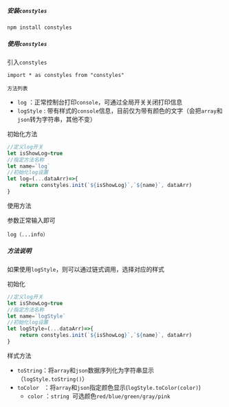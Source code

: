 ##### 安装`constyles`

```
npm install constyles
```

##### 使用`constyles`

引入`constyles`

```
import * as constyles from "constyles"
```

`方法列表`

- `log` ：正常控制台打印`console`，可通过全局开关关闭打印信息
- `logStyle` : 带有样式的`console`信息，目前仅为带有颜色的文字（会把`array`和`json`转为字符串，其他不变）

初始化方法

```javascript
//定义log开关
let isShowLog=true
//指定方法名称
let name=`log`
//初始化log设置
let log=(...dataArr)=>{
	return constyles.init(`${isShowLog}`,`${name}`, dataArr)
}
```

使用方法

参数正常输入即可

```
log（...info）
```

##### 方法说明

如果使用`logStyle`，则可以通过链式调用，选择对应的样式

初始化

```javascript
//定义log开关
let isShowLog=true
//指定方法名称
let name=`logStyle`
//初始化log设置
let logStyle=(...dataArr)=>{
	return constyles.init(`${isShowLog}`,`${name}`, dataArr)
}
```

样式方法

- `toString`：将`array`和`json`数据序列化为字符串显示（`logStyle.toString()`）
- `toColor `  ：将`array`和`json`指定颜色显示(`logStyle.toColor(color)`)
  - `color` ：`string `可选颜色`red/blue/green/gray/pink`
